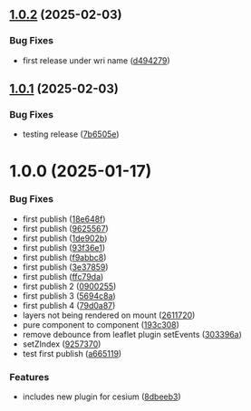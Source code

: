 ## [1.0.2](https://github.com/wri/layer-manager/compare/v1.0.1...v1.0.2) (2025-02-03)


### Bug Fixes

* first release under wri name ([d494279](https://github.com/wri/layer-manager/commit/d49427938683c386f5c58cb80385bc70ffb3e4b4))

## [1.0.1](https://github.com/wri/layer-manager/compare/v1.0.0...v1.0.1) (2025-02-03)


### Bug Fixes

* testing release ([7b6505e](https://github.com/wri/layer-manager/commit/7b6505e0a8e9d56d89fcfc90e19a2a039e38d938))

# 1.0.0 (2025-01-17)


### Bug Fixes

* first publish ([18e648f](https://github.com/wri/layer-manager/commit/18e648f8e8f8bb5517afe74ed20c53b36416b9b6))
* first publish ([9625567](https://github.com/wri/layer-manager/commit/96255679e656d1c1aedddd82841bf879cc0363ac))
* first publish ([1de902b](https://github.com/wri/layer-manager/commit/1de902bdaf31fe2e31ec254d413b913b4116ab67))
* first publish ([93f36e1](https://github.com/wri/layer-manager/commit/93f36e18fdb434676ed887d52da3b27b3a9a53aa))
* first publish ([f9abbc8](https://github.com/wri/layer-manager/commit/f9abbc8821bffed7563468c9858abc395e7279f5))
* first publish ([3e37859](https://github.com/wri/layer-manager/commit/3e37859b0384f1175bed548f4a7706ec5b289ada))
* first publish ([ffc79da](https://github.com/wri/layer-manager/commit/ffc79dab29aee9d12431a0ea1d69efee182c9e4b))
* first publish 2 ([0900255](https://github.com/wri/layer-manager/commit/0900255234dff6a1c7a7f103ef3e29b3be983549))
* first publish 3 ([5694c8a](https://github.com/wri/layer-manager/commit/5694c8ad14c4dfd4bc429f69ae8e347928070d0c))
* first publish 4 ([79d0a87](https://github.com/wri/layer-manager/commit/79d0a875ef2d6e8d77241eaaf9f5105e36602324))
* layers not being rendered on mount ([2611720](https://github.com/wri/layer-manager/commit/261172077b7f944efc32b2a0ed0645a6590bb902))
* pure component to component ([193c308](https://github.com/wri/layer-manager/commit/193c30880e55b7f68e71df6b43ff882fe5c50e96))
* remove debounce from leaflet plugin setEvents ([303396a](https://github.com/wri/layer-manager/commit/303396aaa37faf6d9b5e69672acb34c50d6ad5d3))
* setZIndex ([9257370](https://github.com/wri/layer-manager/commit/925737093f96c4f37d3c42f51db07bcbdcedff73))
* test first publish ([a665119](https://github.com/wri/layer-manager/commit/a6651196a8fd00659f5e2d79f4f86c8d48ba619f))


### Features

* includes new plugin for cesium ([8dbeeb3](https://github.com/wri/layer-manager/commit/8dbeeb33182c87cdffff444d055808a2ba328a29))
